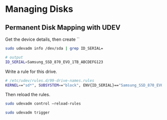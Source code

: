 # Managing Disks

## Permanent Disk Mapping with UDEV

Get the device details, then create ``

```bash
sudo udevadm info /dev/sda | grep ID_SERIAL=

# output
ID_SERIAL=Samsung_SSD_870_EVO_1TB_ABCDEFG123

```

Write a rule for this drive.

```bash
# /etc/udev/rules.d/99-drive-names.rules
KERNEL=="sd*", SUBSYSTEM=="block", ENV{ID_SERIAL}=="Samsung_SSD_870_EVO_1TB_ABCDEFG123", SYMLINK+="virtual-machines"
```

Then reload the rules.

```bash
sudo udevadm control –reload-rules

sudo udevadm trigger
```
